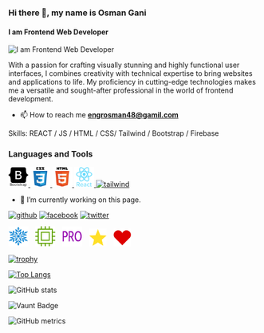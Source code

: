 ### Hi there 👋, my name is Osman Gani
#### I am Frontend Web Developer
![I am Frontend Web Developer](https://i.ibb.co/xjMLszD/gallery.jpg)

With a passion for crafting visually stunning and highly functional user interfaces, I combines creativity with technical expertise to bring websites and applications to life. My proficiency in cutting-edge technologies makes me a versatile and sought-after professional in the world of frontend development.

- 📫 How to reach me **engrosman48@gamil.com**

Skills:  REACT / JS / HTML / CSS/ Tailwind / Bootstrap / Firebase

### Languages and Tools
<p align="left"> <a href="https://getbootstrap.com" target="_blank" rel="noreferrer"> <img src="https://raw.githubusercontent.com/devicons/devicon/master/icons/bootstrap/bootstrap-plain-wordmark.svg" alt="bootstrap" width="40" height="40"/> </a> <a href="https://www.w3schools.com/css/" target="_blank" rel="noreferrer"> <img src="https://raw.githubusercontent.com/devicons/devicon/master/icons/css3/css3-original-wordmark.svg" alt="css3" width="40" height="40"/> </a> <a href="https://www.w3.org/html/" target="_blank" rel="noreferrer"> <img src="https://raw.githubusercontent.com/devicons/devicon/master/icons/html5/html5-original-wordmark.svg" alt="html5" width="40" height="40"/> </a> <a href="https://reactjs.org/" target="_blank" rel="noreferrer"> <img src="https://raw.githubusercontent.com/devicons/devicon/master/icons/react/react-original-wordmark.svg" alt="react" width="40" height="40"/> </a> <a href="https://tailwindcss.com/" target="_blank" rel="noreferrer"> <img src="https://www.vectorlogo.zone/logos/tailwindcss/tailwindcss-icon.svg" alt="tailwind" width="40" height="40"/> </a> </p>



- 🔭 I’m currently working on this page. 


[<img src='https://cdn.jsdelivr.net/npm/simple-icons@3.0.1/icons/github.svg' alt='github' height='40'>](https://github.com/engrogani75)  [<img src='https://cdn.jsdelivr.net/npm/simple-icons@3.0.1/icons/facebook.svg' alt='facebook' height='40'>](https://www.facebook.com/DimondOsman)  [<img src='https://cdn.jsdelivr.net/npm/simple-icons@3.0.1/icons/twitter.svg' alt='twitter' height='40'>](https://twitter.com/@engrogani75)  

<a href='https://archiveprogram.github.com/'><img src='https://raw.githubusercontent.com/acervenky/animated-github-badges/master/assets/acbadge.gif' width='40' height='40'></a> <a href='https://docs.github.com/en/developers'><img src='https://raw.githubusercontent.com/acervenky/animated-github-badges/master/assets/devbadge.gif' width='40' height='40'></a> <a href='https://github.com/pricing'><img src='https://raw.githubusercontent.com/acervenky/animated-github-badges/master/assets/pro.gif' width='40' height='40'></a> <a href='https://stars.github.com/'><img src='https://raw.githubusercontent.com/acervenky/animated-github-badges/master/assets/starbadge.gif' width='35' height='35'></a> <a href='https://docs.github.com/en/github/supporting-the-open-source-community-with-github-sponsors'><img src='https://raw.githubusercontent.com/acervenky/animated-github-badges/master/assets/sponsorbadge.gif' width='35' height='35'></a> 

[![trophy](https://github-profile-trophy.vercel.app/?username=engrogani75)](https://github.com/ryo-ma/github-profile-trophy)

[![Top Langs](https://github-readme-stats.vercel.app/api/top-langs/?username=engrogani75)](https://github.com/anuraghazra/github-readme-stats)

![GitHub stats](https://github-readme-stats.vercel.app/api?username=engrogani75&show_icons=true&count_private=true)  

![Vaunt Badge](https://api.vaunt.dev/v1/github/entities/engrogani75/contributions?format=svg&private=true)  

![GitHub metrics](https://metrics.lecoq.io/engrogani75)  

